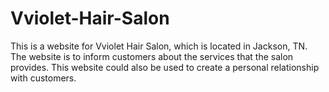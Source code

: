 # Vviolet-Hair-Salon
This is a website for Vviolet Hair Salon, which is located in Jackson, TN. The website is to inform customers about the services that the salon provides. This website could also be used to create a personal relationship with customers.
